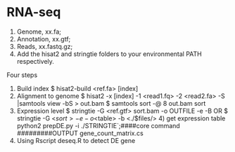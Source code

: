 # RNA-seq

1)	Genome, xx.fa;
2)	Annotation, xx.gtf;
3)	Reads, xx.fastq.gz;
4)  Add the hisat2 and stringtie folders to your environmental PATH respectively.

Four steps
1)	Build index
  $ hisat2-build <ref.fa> [index]
2)	Alignment to genome
  $ hisat2 -x [index] -1 <read1.fq> -2 <read2.fa> -S |samtools view -bS > out.bam
  $ samtools sort -@ 8 out.bam sort
3)	Expression level
  $ stringtie -G <ref.gtf> sort.bam -o OUTFILE -e -B
  OR 
  $ stringtie -G <GTF> <$sort> -e -o <$table> -b <./$files/>
	4)	get expression table
python2 prepDE.py -i ./STRINGTIE`;####core  command  #########OUTPUT gene_count_matrix.cs
  5)  Using Rscript deseq.R to detect DE gene
  
